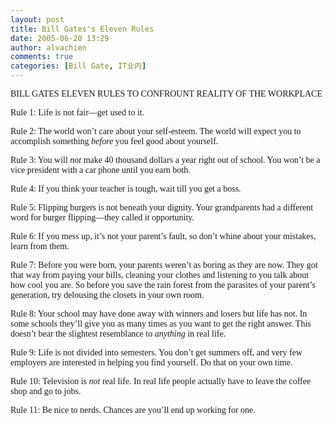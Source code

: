 ```yaml
---
layout: post
title: Bill Gates's Eleven Rules
date: 2005-06-20 13:29
author: alvachien
comments: true
categories: [Bill Gate, IT业内]
---
```

<div id="bp-C678F199F470A1FB_215-content"><span style="font-family: Times New Roman;">BILL GATES ELEVEN RULES TO CONFROUNT REALITY OF THE WORKPLACE 

 Rule 1:       Life is not fair—get used to it. 

 Rule 2:       The world won’t care about your self-esteem.  The world will expect you to accomplish something <em>before</em> you feel good about yourself. 

 Rule 3:       You will <em>not</em> make 40 thousand dollars a year right out of school.      You won’t be a vice president with a car phone until you earn both. 

 Rule 4:       If you think your teacher is tough, wait till you get a boss.  

 Rule 5:       Flipping burgers is not beneath your dignity.  Your grandparents had a different word for burger flipping—they called it opportunity. 

 Rule 6:       If you mess up, it’s not your parent’s fault, so don’t whine about your mistakes, learn from them. 

 Rule 7:       Before you were born, your parents weren’t as boring as they are now.  They got that way from paying your bills, cleaning your clothes and listening to you talk about how cool you are.  So before you save the rain forest from the parasites of your parent’s generation, try delousing the closets in your own room. 

Rule 8:       Your school may have done away with winners and losers but life has not. In some schools they’ll give you as many times as you want to get the right answer. This doesn’t bear the slightest resemblance to <em>anything</em> in real life. 

Rule 9:       Life is not divided into semesters.  You don’t get summers off, and very few employers are interested in helping you find yourself.  Do      that on your own time.  

Rule 10:    Television is <em>not</em> real life.  In real life people actually have to leave the coffee shop and go to jobs. 

Rule 11:    Be nice to nerds.  Chances are you’ll end up working for one. 

</span></div>
